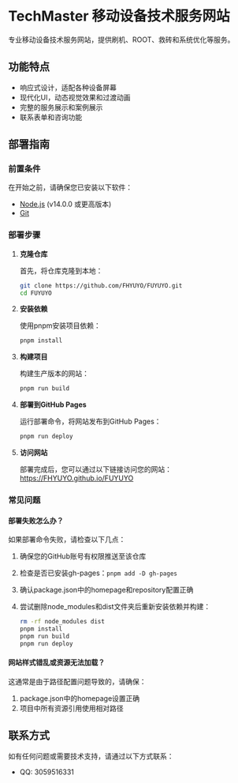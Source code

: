 # TechMaster 移动设备技术服务网站

专业移动设备技术服务网站，提供刷机、ROOT、救砖和系统优化等服务。

## 功能特点

- 响应式设计，适配各种设备屏幕
- 现代化UI，动态视觉效果和过渡动画
- 完整的服务展示和案例展示
- 联系表单和咨询功能

## 部署指南

### 前置条件

在开始之前，请确保您已安装以下软件：

- [Node.js](https://nodejs.org/) (v14.0.0 或更高版本)
- [Git](https://git-scm.com/)

### 部署步骤

1. **克隆仓库**

   首先，将仓库克隆到本地：

   ```bash
   git clone https://github.com/FHYUYO/FUYUYO.git
   cd FUYUYO
   ```

2. **安装依赖**

   使用pnpm安装项目依赖：

   ```bash
   pnpm install
   ```

3. **构建项目**

   构建生产版本的网站：

   ```bash
   pnpm run build
   ```

4. **部署到GitHub Pages**

   运行部署命令，将网站发布到GitHub Pages：

   ```bash
   pnpm run deploy
   ```

5. **访问网站**

   部署完成后，您可以通过以下链接访问您的网站：
   https://FHYUYO.github.io/FUYUYO

### 常见问题

#### 部署失败怎么办？

如果部署命令失败，请检查以下几点：

1. 确保您的GitHub账号有权限推送至该仓库
2. 检查是否已安装gh-pages：`pnpm add -D gh-pages`
3. 确认package.json中的homepage和repository配置正确
4. 尝试删除node_modules和dist文件夹后重新安装依赖并构建：

   ```bash
   rm -rf node_modules dist
   pnpm install
   pnpm run build
   pnpm run deploy
   ```

#### 网站样式错乱或资源无法加载？

这通常是由于路径配置问题导致的，请确保：

1. package.json中的homepage设置正确
2. 项目中所有资源引用使用相对路径

## 联系方式

如有任何问题或需要技术支持，请通过以下方式联系：

- QQ: 3059516331